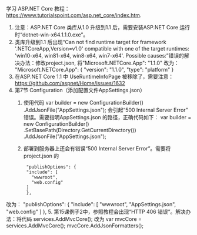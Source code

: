 学习 ASP.NET Core 教程：https://www.tutorialspoint.com/asp.net_core/index.htm.

1. 注意：ASP.NET Core 类库从1.0 升级到1.1 后，需要安装ASP.NET Core 运行时“dotnet-win-x64.1.1.0.exe”。
2. 类库升级到1.1 后出现“Can not find runtime target for framework '.NETCoreApp,Version=v1.0' compatible with one of the target runtimes: 'win10-x64, win81-x64, win8-x64, win7-x64'. Possible causes:”错误的解决办法：修改project.json, 将"Microsoft.NETCore.App": "1.1.0" 改为：
	    "Microsoft.NETCore.App": {
	      "version": "1.1.0",
	      "type": "platform"
	    }
3. 在ASP.NET Core 1.1 中 UseRuntimeInfoPage 被移除了，需要注意：https://github.com/aspnet/Home/issues/1632
4. 第7节 Configuration（添加配置文件AppSettings.json）
	1. 使用代码
	    	var builder = new ConfigurationBuilder()
				.AddJsonFile("AppSettings.json");
会引起“500 Internal Server Error” 错误。需要指明AppSettings.json 的路径，正确代码如下：
			var builder = new ConfigurationBuilder()
                .SetBasePath(Directory.GetCurrentDirectory())
                .AddJsonFile("AppSettings.json");
	2. 部署到服务器上还会有错误“500 Internal Server Error”。需要将 project.json 的
	
			"publishOptions": {
		    "include": [
		      "wwwroot",
		      "web.config"
		    ]
		  	},
改为：
			"publishOptions": {
		    "include": [
		      "wwwroot",
		      "AppSettings.json",
		      "web.config"
		    ]
		   },
5. 第15课例子2中，参照教程会出现“HTTP 406 错误”。解决办法：将代码
		services.AddMvcCore();
改为
        var mvcCore = services.AddMvcCore();
        mvcCore.AddJsonFormatters();         		